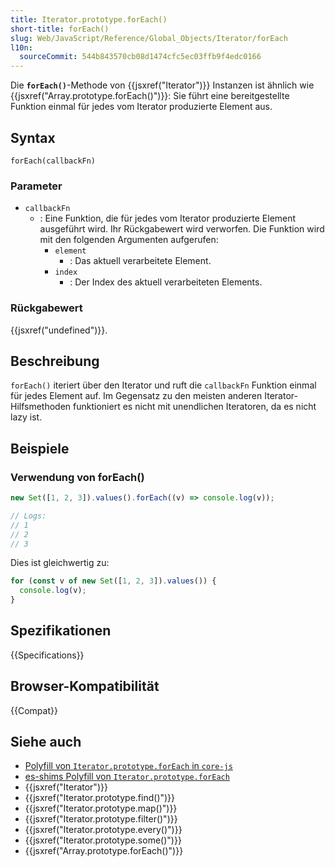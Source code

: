 ```yaml
---
title: Iterator.prototype.forEach()
short-title: forEach()
slug: Web/JavaScript/Reference/Global_Objects/Iterator/forEach
l10n:
  sourceCommit: 544b843570cb08d1474cfc5ec03ffb9f4edc0166
---
```


Die **`forEach()`**-Methode von {{jsxref("Iterator")}} Instanzen ist ähnlich wie {{jsxref("Array.prototype.forEach()")}}: Sie führt eine bereitgestellte Funktion einmal für jedes vom Iterator produzierte Element aus.

## Syntax

```js-nolint
forEach(callbackFn)
```

### Parameter

- `callbackFn`
  - : Eine Funktion, die für jedes vom Iterator produzierte Element ausgeführt wird. Ihr Rückgabewert wird verworfen. Die Funktion wird mit den folgenden Argumenten aufgerufen:
    - `element`
      - : Das aktuell verarbeitete Element.
    - `index`
      - : Der Index des aktuell verarbeiteten Elements.

### Rückgabewert

{{jsxref("undefined")}}.

## Beschreibung

`forEach()` iteriert über den Iterator und ruft die `callbackFn` Funktion einmal für jedes Element auf. Im Gegensatz zu den meisten anderen Iterator-Hilfsmethoden funktioniert es nicht mit unendlichen Iteratoren, da es nicht lazy ist.

## Beispiele

### Verwendung von forEach()

```js
new Set([1, 2, 3]).values().forEach((v) => console.log(v));

// Logs:
// 1
// 2
// 3
```

Dies ist gleichwertig zu:

```js
for (const v of new Set([1, 2, 3]).values()) {
  console.log(v);
}
```

## Spezifikationen

{{Specifications}}

## Browser-Kompatibilität

{{Compat}}

## Siehe auch

- [Polyfill von `Iterator.prototype.forEach` in `core-js`](https://github.com/zloirock/core-js#iterator-helpers)
- [es-shims Polyfill von `Iterator.prototype.forEach`](https://www.npmjs.com/package/es-iterator-helpers)
- {{jsxref("Iterator")}}
- {{jsxref("Iterator.prototype.find()")}}
- {{jsxref("Iterator.prototype.map()")}}
- {{jsxref("Iterator.prototype.filter()")}}
- {{jsxref("Iterator.prototype.every()")}}
- {{jsxref("Iterator.prototype.some()")}}
- {{jsxref("Array.prototype.forEach()")}}
